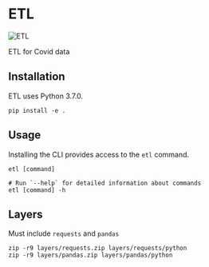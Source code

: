# ETL
![ETL](https://github.com/johnclaro/etl/actions/workflows/main.yml/badge.svg)

ETL for Covid data

## Installation

ETL uses Python 3.7.0.
```sh-session
pip install -e .
```

## Usage

Installing the CLI provides access to the `etl` command.
```sh-session
etl [command]

# Run `--help` for detailed information about commands
etl [command] -h
```

## Layers

Must include `requests` and `pandas`

```sh-session
zip -r9 layers/requests.zip layers/requests/python
zip -r9 layers/pandas.zip layers/pandas/python
```